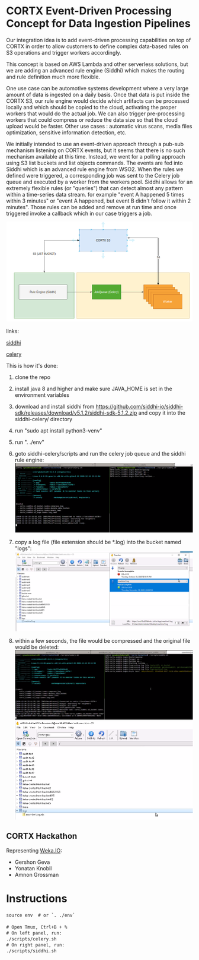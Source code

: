 # CORTX Event-Driven Processing Concept for  Data Ingestion Pipelines
Our integration idea is to add event-driven processing capabilities on top of CORTX in order to allow customers to define complex data-based rules on S3 operations and trigger workers accordingly.

This concept is based on AWS Lambda and other serverless solutions, but we are adding an advanced rule engine (Siddhi) which makes the routing and rule definition much more flexible.

One use case can be automotive systems development where a very large amount of data is ingested on a daily basis. Once that data is put inside the CORTX S3, our rule engine would decide which artifacts can be processed locally and which should be copied to the cloud, activating the proper workers that would do the actual job. We can also trigger pre-processing workers that could compress or reduce the data size so that the cloud upload would be faster.
Other use cases : automatic virus scans, media files optimization, sensitive information detection, etc.

We initially intended to use an event-driven approach through a pub-sub mechanism listening on CORTX events, but it seems that there is no such mechanism available at this time. Instead, we went for a polling approach using S3 list buckets and list objects commands. The events are fed into Siddhi which is an advanced rule engine from WSO2. When the rules we defined were triggered, a corresponding job was sent to the Celery job queue and executed by a worker from the workers pool.
Siddhi allows for an extremely flexible rules (or "queries") that can detect almost any pattern within a time-series data stream. for example "event A happened 5 times within 3 minutes" or "event A happened, but event B didn't follow it within 2 minutes". Those rules can be added and remove at run time and once triggered invoke a callback which in our case triggers a job.

![overview](/doc/images/siddhi-celery-pipeline.png)

links: 

[siddhi](https://siddhi.io/)

[celery](https://docs.celeryproject.org/en/stable/)

This is how it's done:

1. clone the repo

2. install java 8 and higher and make sure JAVA_HOME is set in the environment variables

3. download and install siddhi from https://github.com/siddhi-io/siddhi-sdk/releases/download/v5.1.2/siddhi-sdk-5.1.2.zip and copy it into the siddhi-celery/ directory

4. run "sudo apt install python3-venv"

5. run ". ./env"

6. goto siddhi-celery/scripts and run the celery job queue and the siddhi rule engine:
![screensho1](/doc/images/siddhi1.png)

7. copy a log file (file extension should be *.log) into the bucket named "logs":
![screensho2](/doc/images/siddhi2.png)

8. within a few seconds, the file would be compressed and the original file would be deleted:
![screensho3](/doc/images/siddhi3.png)
![screensho3](/doc/images/siddhi4.png)


CORTX Hackathon
---------------

Representing [Weka.IO](https://weka.io):

- Gershon Geva
- Yonatan Knobil
- Amnon Grossman

Instructions
============

```
source env  # or `. ./env`

# Open Tmux, Ctrl+B + %
# On left panel, run:
./scripts/celery.sh
# On right panel, run:
./scripts/siddhi.sh
```

